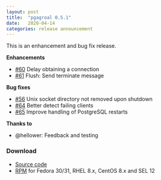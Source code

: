 ```yaml
---
layout: post
title:  "pgagroal 0.5.1"
date:   2020-04-14
categories: release announcement
---
```


This is an enhancement and bug fix release.

__Enhancements__

* [#60](https://github.com/agroal/pgagroal/issues/60) Delay obtaining a connection
* [#61](https://github.com/agroal/pgagroal/issues/61) Flush: Send terminate message

__Bug fixes__

* [#56](https://github.com/agroal/pgagroal/issues/56) Unix socket directory not removed upon shutdown
* [#64](https://github.com/agroal/pgagroal/issues/64) Better detect failing clients
* [#65](https://github.com/agroal/pgagroal/issues/65) Improve handling of PostgreSQL restarts

__Thanks to__

* @hellower: Feedback and testing

### Download

* [Source code](https://github.com/agroal/pgagroal/releases/download/0.5.1/pgagroal-0.5.1.tar.gz)
* [RPM](https://yum.postgresql.org) for Fedora 30/31, RHEL 8.x, CentOS 8.x and SEL 12
